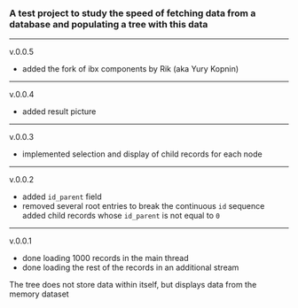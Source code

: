 ### A test project to study the speed of fetching data from a database and populating a tree with this data


--------

v.0.0.5

- added the fork of ibx components by Rik (aka Yury Kopnin)

--------

v.0.0.4

- added result picture

--------

v.0.0.3

- implemented selection and display of child records for each node

--------

v.0.0.2
- added `id_parent` field
- removed several root entries to break the continuous `id` sequence
added child records whose `id_parent` is not equal to `0`

--------

v.0.0.1
- done loading 1000 records in the main thread
- done loading the rest of the records in an additional stream

The tree does not store data within itself, but displays data from the memory dataset